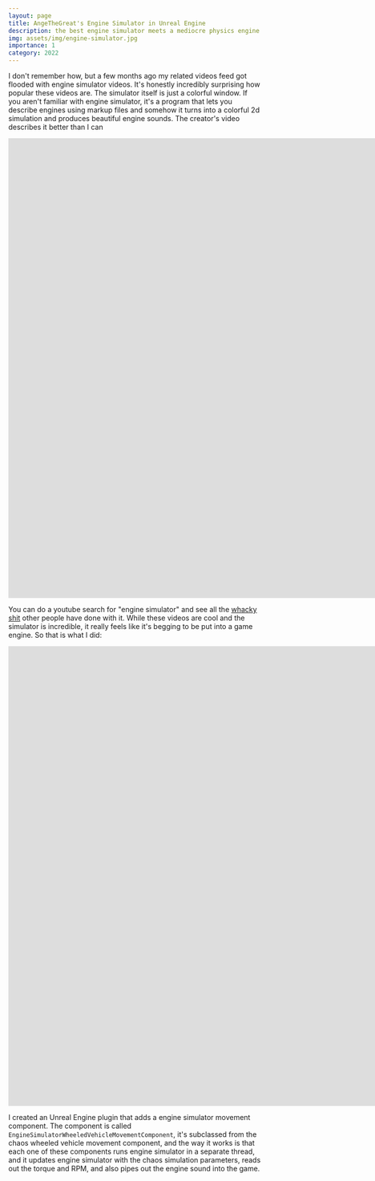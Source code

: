 ```yaml
---
layout: page
title: AngeTheGreat's Engine Simulator in Unreal Engine
description: the best engine simulator meets a mediocre physics engine
img: assets/img/engine-simulator.jpg
importance: 1
category: 2022
---
```


I don't remember how, but a few months ago my related videos feed got flooded with engine simulator videos. It's honestly incredibly surprising how popular these videos are. The simulator itself is just a colorful window. If you aren't familiar with engine simulator, it's a program that lets you describe engines using markup files and somehow it turns into a colorful 2d simulation and produces beautiful engine sounds. The creator's video describes it better than I can

<iframe width="1613" height="917" src="https://www.youtube.com/embed/RKT-sKtR970" title="Simulating an Entire Car Engine (yes, it makes noise)" frameborder="0" allow="accelerometer; autoplay; clipboard-write; encrypted-media; gyroscope; picture-in-picture" allowfullscreen></iframe>

You can do a youtube search for "engine simulator" and see all the [whacky](https://youtu.be/PZ9ynEH9YjM) [shit](https://youtu.be/dMorJRNkWhU?list=PLViptfOL1RMftTKEBjvW-1tejbtFq21Cw) other people have done with it. While these videos are cool and the simulator is incredible, it really feels like it's begging to be put into a game engine. So that is what I did:

<iframe width="1613" height="917" src="https://www.youtube.com/embed/UxymULhZzSY" title="Engine Simulator inside Unreal Engine" frameborder="0" allow="accelerometer; autoplay; clipboard-write; encrypted-media; gyroscope; picture-in-picture" allowfullscreen></iframe>

I created an Unreal Engine plugin that adds a engine simulator movement component. The component is called `EngineSimulatorWheeledVehicleMovementComponent`, it's subclassed from the chaos wheeled vehicle movement component, and the way it works is that each one of these components runs engine simulator in a separate thread, and it updates engine simulator with the chaos simulation parameters, reads out the torque and RPM, and also pipes out the engine sound into the game.